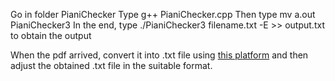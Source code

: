 Go in folder PianiChecker
Type g++ PianiChecker.cpp
Then type mv a.out PianiChecker3
In the end, type ./PianiChecker3 filename.txt -E >> output.txt to obtain the output

When the pdf arrived, convert it into .txt file using [this platform](https://www.sejda.com/it/extract-text-from-pdf) and then adjust the obtained .txt file in the suitable format.
